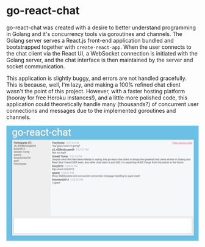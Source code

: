 # go-react-chat
go-react-chat was created with a desire to better understand programming in Golang and it's concurrency tools via goroutines and channels. The Golang server serves a React.js front-end application bundled and bootstrapped together with `create-react-app`. When the user connects to the chat client via the React UI, a WebSocket connection is initiated with the Golang server, and the chat interface is then maintained by the server and socket communication.

This application is slightly buggy, and errors are not handled gracefully. This is because, well, I'm lazy, and making a 100% refined chat client wasn't the point of this project. However, with a faster hosting platform (hooray for free Heroku instances!), and a little more polished code, this application could theoretically handle many (thousands?) of concurrent user connections and messages due to the implemented goroutines and channels.



<img src="example.png" />
